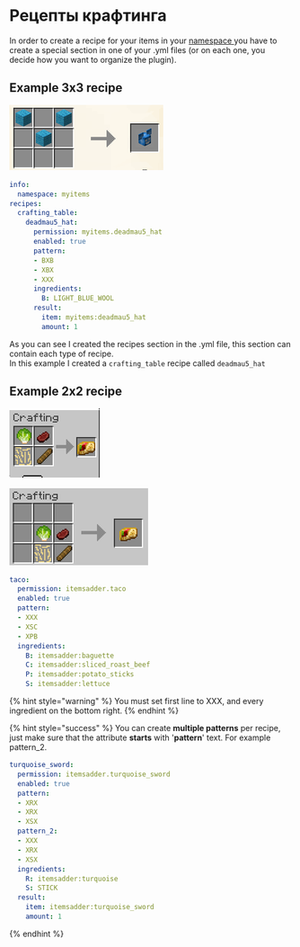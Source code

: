 # Рецепты крафтинга

In order to create a recipe for your items in your [namespace ](../../beginners/basic-concepts/namespace.md)you have to create a special section in one of your .yml files \(or on each one, you decide how you want to organize the plugin\).

## Example 3x3 recipe

![](../../../../.gitbook/assets/immagine%20%2846%29.png)

```yaml
info:
  namespace: myitems
recipes:
  crafting_table:
    deadmau5_hat:
      permission: myitems.deadmau5_hat
      enabled: true
      pattern:
      - BXB
      - XBX
      - XXX
      ingredients:
        B: LIGHT_BLUE_WOOL
      result:
        item: myitems:deadmau5_hat
        amount: 1
```

As you can see I created the recipes section in the .yml file, this section can contain each type of recipe.  
In this example I created a `crafting_table` recipe called `deadmau5_hat`

## Example 2x2 recipe

![](../../../../.gitbook/assets/immagine%20%2844%29.png)

![](../../../../.gitbook/assets/immagine%20%2845%29.png)

```yaml
taco:
  permission: itemsadder.taco
  enabled: true
  pattern:
  - XXX
  - XSC
  - XPB
  ingredients:
    B: itemsadder:baguette
    C: itemsadder:sliced_roast_beef
    P: itemsadder:potato_sticks
    S: itemsadder:lettuce
```

{% hint style="warning" %}
You must set first line to XXX, and every ingredient on the bottom right.
{% endhint %}

{% hint style="success" %}
You can create **multiple patterns** per recipe, just make sure that the attribute **starts** with '**pattern**' text. For example pattern\_2.

```yaml
turquoise_sword:
  permission: itemsadder.turquoise_sword
  enabled: true
  pattern:
  - XRX
  - XRX
  - XSX
  pattern_2:
  - XXX
  - XRX
  - XSX
  ingredients:
    R: itemsadder:turquoise
    S: STICK
  result:
    item: itemsadder:turquoise_sword
    amount: 1
```
{% endhint %}

